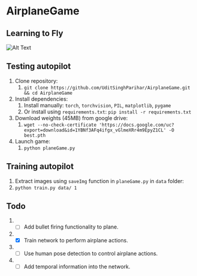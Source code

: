 # AirplaneGame

## Learning to Fly

![Alt Text](asset/long.gif)


## Testing autopilot  
1. Clone repository:    
	1. `git clone https://github.com/UditSinghParihar/AirplaneGame.git && cd AirplaneGame`  
2. Install dependencies:  
	1. Install manually: `torch`, `torchvision`, `PIL`, `matplotlib`, `pygame`   
	2. Or install using `requirements.txt`: `pip install -r requirements.txt`  
3. Download weights (45MB) from google drive:  
	1. `wget --no-check-certificate 'https://docs.google.com/uc?export=download&id=1YBNf3AFq4ifgx_vGlmeXRr4m9EpyZ1CL' -O best.pth`  
4. Launch game:  
	1. `python planeGame.py`  


## Training autopilot  
1. Extract images using `saveImg` function in `planeGame.py` in `data` folder:  
2. `python train.py data/ 1`  


## Todo

1. - [ ] Add bullet firing functionality to plane.  
2. - [x] Train network to perform airplane actions.  
3. - [ ] Use human pose detection to control airplane actions.  
4. - [ ] Add temporal information into the network.  